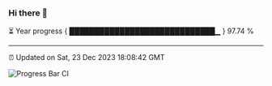 ### Hi there 👋

⏳ Year progress { █████████████████████████████▁ } 97.74 %

---

⏰ Updated on Sat, 23 Dec 2023 18:08:42 GMT

![Progress Bar CI](https://github.com/Shyam-Makwana/GitHub-Actions-Demo/workflows/Progress%20Bar%20CI/badge.svg)
